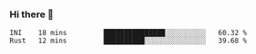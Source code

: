 ### Hi there 👋

<!--
**berkus/berkus** is a ✨ _special_ ✨ repository because its `README.md` (this file) appears on your GitHub profile.

Here are some ideas to get you started:

- 🔭 I’m currently working on ...
- 🌱 I’m currently learning ...
- 👯 I’m looking to collaborate on ...
- 🤔 I’m looking for help with ...
- 💬 Ask me about ...
- 📫 How to reach me: ...
- 😄 Pronouns: ...
- ⚡ Fun fact: ...
-->

<!--START_SECTION:waka-->

```text
INI    18 mins         ███████████████░░░░░░░░░░   60.32 %
Rust   12 mins         ██████████░░░░░░░░░░░░░░░   39.68 %
```

<!--END_SECTION:waka-->
